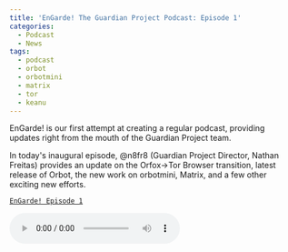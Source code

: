 ```yaml
---
title: 'EnGarde! The Guardian Project Podcast: Episode 1'
categories:
  - Podcast
  - News
tags:
  - podcast
  - orbot
  - orbotmini
  - matrix
  - tor
  - keanu
---
```


EnGarde! is our first attempt at creating a regular podcast, providing updates right from the mouth of the Guardian Project team.

In today's inaugural episode, @n8fr8 (Guardian Project Director, Nathan Freitas) provides an update on the Orfox->Tor Browser transition, latest release of Orbot, the new work on orbotmini, Matrix, and a few other exciting new efforts.

[`EnGarde! Episode 1`](https://guardianproject.info/podcast/EnGardePodcast-GuardianProject-Episode1-20190906.aac)

<audio controls="controls" src="https://guardianproject.info/podcast/EnGardePodcast-GuardianProject-Episode1-20190906.aac"/>

